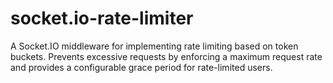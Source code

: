 # socket.io-rate-limiter
A Socket.IO middleware for implementing rate limiting based on token buckets. Prevents excessive requests by enforcing a maximum request rate and provides a configurable grace period for rate-limited users.
